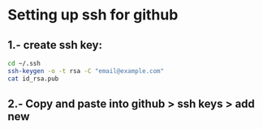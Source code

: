 # Setting up ssh for github

## 1.- create ssh key: 
```sh
cd ~/.ssh
ssh-keygen -o -t rsa -C "email@example.com"
cat id_rsa.pub
```

## 2.- Copy and paste into github > ssh keys > add new



